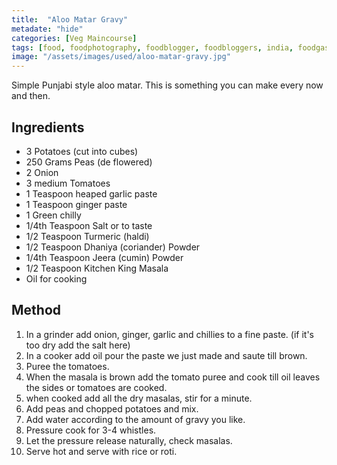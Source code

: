 ```yaml
---
title:  "Aloo Matar Gravy"
metadate: "hide"
categories: [Veg Maincourse]
tags: [food, foodphotography, foodblogger, foodbloggers, india, foodgasm, indianfood, love, foodcoma, foodporn,indiancooking, indianrecipe, foodlovers, indianfood, indianfoodbloggers, foodiesofinstagram, foodlove, indian, indiancouple, eatlocal, eathealthy, eatwell, desifood, trending, tasty, taste, yummyinmytummy, foodie, instafood, instafoodie, foodstagram, instagood, passionatepaprika, foodblog, easy, indian, recipe, mothersrecipe, cooking, easycooking, easyrecipe, simple, simplefood ]
image: "/assets/images/used/aloo-matar-gravy.jpg"
---
```


Simple Punjabi style aloo matar. This is something you can make every now and then. 

## Ingredients

- 3 Potatoes (cut into cubes)
- 250 Grams Peas (de flowered)
- 2 Onion
- 3 medium Tomatoes
- 1 Teaspoon heaped garlic paste
- 1 Teaspoon ginger paste
- 1 Green chilly
- 1/4th Teaspoon Salt or to taste
- 1/2 Teaspoon Turmeric (haldi)
- 1/2 Teaspoon Dhaniya (coriander) Powder
- 1/4th Teaspoon Jeera (cumin) Powder
- 1/2 Teaspoon Kitchen King Masala
- Oil for cooking

## Method

1. In a grinder add onion, ginger, garlic and chillies to a fine paste. (if it's too dry add the salt here)
2. In a cooker add oil pour the paste we just made and saute till brown.
3. Puree the tomatoes.
4. When the masala is brown add the tomato puree and cook till oil leaves the sides or tomatoes are cooked.
5. when cooked add all the dry masalas, stir for a minute.
6. Add peas and chopped potatoes and mix.
7. Add water according to the amount of gravy you like. 
8. Pressure cook for 3-4 whistles. 
9. Let the pressure release naturally, check masalas. 
10. Serve hot and serve with rice or roti. 

